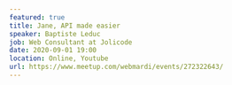 ```yaml
---
featured: true
title: Jane, API made easier
speaker: Baptiste Leduc
job: Web Consultant at Jolicode
date: 2020-09-01 19:00
location: Online, Youtube
url: https://www.meetup.com/webmardi/events/272322643/
---
```

